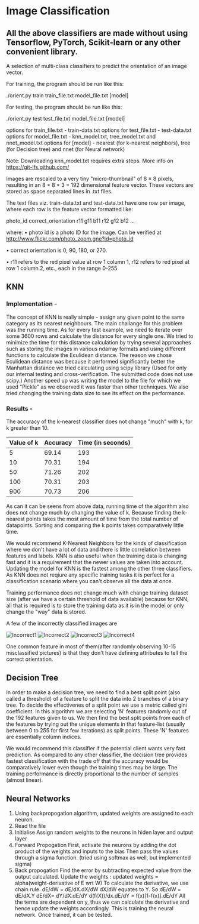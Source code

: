 # Image Classification

## All the above classifiers are made without using Tensorflow, PyTorch, Scikit-learn or any other convenient library.

A selection of multi-class classifiers to predict the orientation of an image vector.

For training, the program should be run like this:

./orient.py train train_file.txt model_file.txt [model]

For testing, the program should be run like this:

./orient.py test test_file.txt model_file.txt [model]

options for train_file.txt - train-data.txt options for test_file.txt - test-data.txt options for model_file.txt - knn_model.txt, tree_model.txt and nnet_model.txt options for [model] - nearest (for k-nearest neighbors), tree (for Decision tree) and nnet (for Neural network)

Note: Downloading knn_model.txt requires extra steps. More info on https://git-lfs.github.com/

Images are rescaled to a very tiny "micro-thumbnail" of 8 × 8 pixels, resulting in an 8 × 8 × 3 = 192 dimensional feature vector. These vectors are stored as space separated lines in .txt files.

The text files viz. train-data.txt and test-data.txt have one row per image, where each row is the feature vector formatted like:

photo_id correct_orientation r11 g11 b11 r12 g12 b12 ...

where: • photo id is a photo ID for the image. Can be verified at http://www.flickr.com/photo_zoom.gne?id=photo_id

• correct orientation is 0, 90, 180, or 270.

• r11 refers to the red pixel value at row 1 column 1, r12 refers to red pixel at row 1 column 2, etc., each in the range 0-255


## KNN

### Implementation -
The concept of KNN is really simple - assign any given point to the same category as its nearest neighbours. The main challange for this problem was the running time. As for every test example, we need to iterate over some 3600 rows and calculate the distance for every single one. We tried to minimize the time for this distance calculation by trying several approaches such as storing the images in various ndarray formats and using different functions to calculate the Eculidean distance. The reason we chose Eculidean distance was because it performed significantly better the Manhattan distance we tried calculating using scipy library (Used for only our internal testing and cross-verification. The submitted code does not use scipy.) Another speed up was writing the model to the file for which we used "Pickle" as we observed it was faster than other techniques. We also tried changing the training data size to see its effect on the performance.

### Results -
The accuracy of the k-nearest classifier does not change "much" with k, for k greater than 10.

| Value of k   | Accuracy | Time (in seconds) |
|--------------|----------|-------------------|
|       5      |   69.14  |        193        |
|      10      |   70.31  |        194        |
|      50      |   71.26  |        202        |
|      100     |   70.31  |        203        |
|      900     |   70.73  |        206        |

As can it can be seens from above data, running time of the algorithm also does not change much by changing the value of k.
Because finding the k-nearest points takes the most amount of time from the total number of datapoints.
Sorting and comparing the k points takes comparatively little time.

We would recommend K-Nearest Neighbors for the kinds of classification where we don't have a lot of data and there is
little correlation between features and labels. KNN is also useful when the training data is changing fast and it is a requirement
that the newer values are taken into account. Updating the model for KNN is the fastest among the other three classifiers. As KNN does not reqiure any specific training tasks it is perfect for a classification scenario where you can't observe all the data at once.

Training performance does not change much with change training dataset size (after we have a certain threshold of data available) because for KNN, all that is required is to store the training data as it is in the model or only change the "way" data is stored.  

A few of the incorrectly classified images are

![Incorrect1](http://www.flickr.com/photo_zoom.gne?id=10164298814)
![Incorrect2](http://www.flickr.com/photo_zoom.gne?id=10484444553)
![Incorrect3](http://www.flickr.com/photo_zoom.gne?id=10577249185)
![Incorrect4](http://www.flickr.com/photo_zoom.gne?id=172145743)

One common feature in most of them(after randomly observing 10-15 misclassified pictures) is that they don't have defining attributes to tell the correct orientation.

## Decision Tree

In order to make a decision tree, we need to find a best split point (also called a threshold) of a feature to split the data into 2
branches of a binary tree. To decide the effectivenes of a split point we use a metric called gini coefficient.
In this algorithm we are selecting 'N' features randomly out of the 192 features given to us. We then find the best split
points from each of the features by trying out the unique elements in that feature-list (usually between 0 to 255 for first few iterations) as split points. These 'N' features are essentially column indices.

We would recommend this classifier if the potential client wants very fast prediction. As compared to any other classifier, the decision
tree provides fastest classification with the trade off that the accuracy would be comparatively lower even though the training times may be large. The training performance is directly proportional to the number of samples (almost linear).


## Neural Networks
1. Using backpropogation algorithm, updated weights are assigned to each neuron.
2. Read the file
3. Initialise
    Assign random weights to the neurons in hiden layer and output layer
4. Forward Propogation
   First, activate the neurons by adding the dot product of the weights and inputs to the bias
   Then pass the values through a sigma function. (tried using softmax as well, but implemented sigma)
5. Back propogation
   Find the error by subtracting expected value from the output calculated.
   Update the weights : updated weights = alpha(weight-derivative of E wrt W)
   To calculate the derivative, we use chain rule. dE/dW = dE/dX.dX/dW
   dX/dW equates to Y. So dE/dW = dE/dX.Y
   dE/dX= dY/dX.dE/dY
   d(f(X))/dx.dE/dY = f(x)[1-f(x)].dE/dY
   All the terms are dependent on y, thus we can calculate the derivative and hence update the weights accordingly.
This is training the neural network. Once trained, it can be tested.
